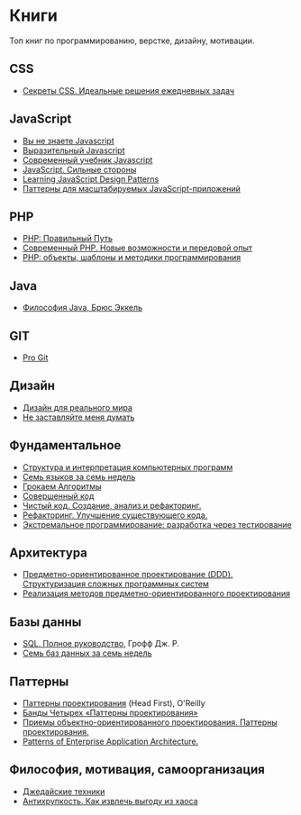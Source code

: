 <h1>Книги</h1>
<p>Топ книг по программированию, верстке, дизайну, мотивации.</p>

<h2>CSS</h2>
<ul> 
    <li><a href="https://www.ozon.ru/context/detail/id/137213400/" target="_blank">Секреты CSS. Идеальные решения ежедневных задач</a></li>
</ul>

<h2>JavaScript</h2>
<ul> 
    <li><a href="https://github.com/azat-io/you-dont-know-js-ru" target="_blank">Вы не знаете Javascript</a></li>
    <li><a href="https://karmazzin.gitbooks.io/eloquentjavascript_ru/content/" target="_blank">Выразительный Javascript</a></li>
    <li><a href="https://learn.javascript.ru/" target="_blank">Современный учебник Javascript</a</li>
    <li><a href="https://www.ozon.ru/context/detail/id/20217226/" target="_blank">JavaScript. Сильные стороны</a></li>
    <li><a href="https://addyosmani.com/resources/essentialjsdesignpatterns/book/" target="_blank">Learning JavaScript Design Patterns</a></li>
    <li><a href="http://largescalejs.ru/" target="_blank">Паттерны для масштабируемых JavaScript-приложений</a></li>
</ul>

<h2>PHP</h2>
<ul>
  <li><a href="http://phptherightway.ru/" target="_blank">PHP: Правильный Путь</a></li>
  <li><a href="https://www.ozon.ru/context/detail/id/135695718/" target="_blank">Современный PHP. Новые возможности и передовой опыт</a></li>
  <li><a href="https://www.ozon.ru/context/detail/id/33506422/" target="_blank">PHP: объекты, шаблоны и методики программирования</a></li>
</ul>

<h2>Java</h2>
<ul>
  <li><a href="https://www.ozon.ru/context/detail/id/142431463/" target="_blank">Философия Java, Брюс Эккель</a></li>
</ul>

<h2>GIT</h2>
<ul>
  <li><a href="https://git-scm.com/book/ru/v1" target="_blank">Pro Git</a></li>
</ul>

<h2>Дизайн</h2>
<ul>
  <li><a href="https://www.ozon.ru/context/detail/id/32545263/?utm_source=yandex_direct&amp;utm_medium=cpc&amp;utm_campaign=proryv_regstore_product_n_cid_detail_our_no_all_dynamic_CBR_23555380&amp;utm_term=_cbrx_642669"
    target="_blank">Дизайн для реального мира</a></li>
  <li><a href="https://www.ozon.ru/context/detail/id/141214330/" target="_blank">Не заставляйте меня думать</a></li>
</ul>

<h2>Фундаментальное</h2>
<ul>
  <li><a href="https://mirror.yandex.ru/mirrors/ftp.linux.kiev.ua/docs/developer/general/sicp-ru/sicp-ru-screen.pdf"
    target="_blank">Структура и интерпретация компьютерных программ</a></li>
  <li><a href="https://www.ozon.ru/context/detail/id/26893656/" target="_blank">Семь языков за семь недель</a></li>
  <li><a href="http://forcoder.ru/algorithm/grokaem-algoritmy-illyustrirovannoe-posobie-dlya-programmistov-i-lyubopytstvuyuschih-1555"
    target="_blank">Грокаем Алгоритмы</a></li>
  <li><a href="https://cafe-aristokrat.ru/static/doc/0000/0000/0102/102807.m0nldixuku.pdf" target="_blank">Совершенный код</a></li>
  <li><a href="https://www.ozon.ru/context/detail/id/142429922/" target="_blank">Чистый код. Создание, анализ и рефакторинг.</a</li>
  <li><a href="https://www.ozon.ru/context/detail/id/1308678/" target="_blank">Рефакторинг. Улучшение существующего кода.</a</li>
  <li><a href="https://www.ozon.ru/context/detail/id/140489225/" target="_blank">Экстремальное программирование: разработка через тестирование</a></li>
</ul>

<h2>Архитектура</h2>
<ul>
  <li><a href="https://www.ozon.ru/context/detail/id/5497184/?utm_source=advertiseru&utm_medium=partner&utm_campaign=57709">Предметно-ориентированное проектирование (DDD). Структуризация сложных программных систем</a></li>
  <li><a href="https://www.ozon.ru/context/detail/id/35045716/" target="_blank">Реализация методов предметно-ориентированного проектирования</a></li>
</ul>

<h2>Базы данны</h2>
<ul>
  <li><a href="https://www.ozon.ru/context/detail/id/31124973/" target="_blank">SQL. Полное руководство</a>, Грофф Дж. Р.</li>
  <li><a href="https://www.ozon.ru/context/detail/id/19383907/" target="_blank">Семь баз данных за семь недель</a></li>
</ul>

<h2>Паттерны</h2>
<ul>
  <li><a href="https://www.ozon.ru/context/detail/id/20216992/" target="_blank">Паттерны проектирования</a> (Head First), O'Reilly</li>
  <li><a href="https://docs.google.com/file/d/0B6GuCegBf3X3Tm1rZl9BUTduQm8/edit" target="_blank">Банды Четырех «Паттерны проектирования»</a></li>
  <li><a href="https://www.ozon.ru/context/detail/id/2457392/" target="_blank">Приемы объектно-ориентированного проектирования. Паттерны проектирования.</a></li>
    <li><a href="https://www.ozon.ru/context/detail/id/1829406/" target="_blank">Patterns of Enterprise Application Architecture.</a></li>
</ul>

<h2>Философия, мотивация, самоорганизация</h2>
<ul>
  <li><a href="https://www.ozon.ru/context/detail/id/140376487/?utm_source=epoint&amp;utm_medium=partner&amp;utm_campaign=955860"
    target="_blank">Джедайские техники</a></li>
  <li><a href="https://www.ozon.ru/context/detail/id/24310355/"
    target="_blank">Антихрупкость. Как извлечь выгоду из хаоса</a></li>
</ul>
